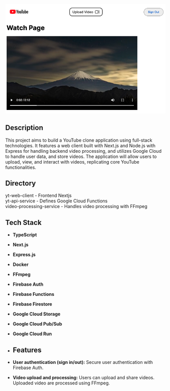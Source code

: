 
<img src="video_page3.png" alt="Video Playing Page" width="700"/>

## Description

This project aims to build a YouTube clone application using full-stack technologies. 
It features a web client built with Next.js and Node.js with Express for handling backend video processing, and utilizes Google Cloud to handle user data, and store videos. 
The application will allow users to upload, view, and interact with videos, replicating core YouTube functionalities.

## Directory
yt-web-client - Frontend Nextjs <br/>
yt-api-service - Defines Google Cloud Functions <br/>
video-processing-service - Handles video processing with FFmpeg

## Tech Stack
- **TypeScript**
- **Next.js**
- **Express.js**
- **Docker**
- **FFmpeg**
- **Firebase Auth**
- **Firebase Functions**
- **Firebase Firestore**
- **Google Cloud Storage**
- **Google Cloud Pub/Sub**
- **Google Cloud Run**

- ## Features

- **User authentication (sign in/out):** Secure user authentication with Firebase Auth.
- **Video upload and processing:** Users can upload and share videos. Uploaded video are processed using FFmpeg.

